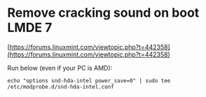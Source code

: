# Remove cracking sound on boot LMDE 7

[https://forums.linuxmint.com/viewtopic.php?t=442358](https://forums.linuxmint.com/viewtopic.php?t=442358)

Run below (even if your PC is AMD):
```
echo "options snd-hda-intel power_save=0" | sudo tee /etc/modprobe.d/snd-hda-intel.conf
```
